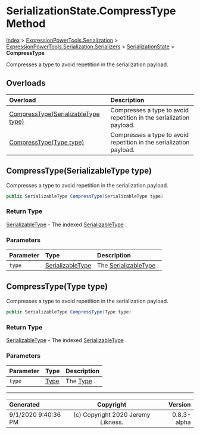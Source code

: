 ﻿# SerializationState.CompressType Method

[Index](../index.md) > [ExpressionPowerTools.Serialization](ExpressionPowerTools.Serialization.a.md) > [ExpressionPowerTools.Serialization.Serializers](ExpressionPowerTools.Serialization.Serializers.n.md) > [SerializationState](ExpressionPowerTools.Serialization.Serializers.SerializationState.cs.md) > **CompressType**

Compresses a type to avoid repetition in the serialization payload.

## Overloads

| Overload | Description |
| :-- | :-- |
| [CompressType(SerializableType type)](#compresstypeserializabletype-type) | Compresses a type to avoid repetition in the serialization payload. |
| [CompressType(Type type)](#compresstypetype-type) | Compresses a type to avoid repetition in the serialization payload. |
## CompressType(SerializableType type)

Compresses a type to avoid repetition in the serialization payload.

```csharp
public SerializableType CompressType(SerializableType type)
```

### Return Type

 [SerializableType](ExpressionPowerTools.Serialization.Serializers.SerializableType.cs.md)  - The indexed [SerializableType](ExpressionPowerTools.Serialization.Serializers.SerializableType.cs.md) .

### Parameters

| Parameter | Type | Description |
| :-- | :-- | :-- |
| `type` | [SerializableType](ExpressionPowerTools.Serialization.Serializers.SerializableType.cs.md) | The [SerializableType](ExpressionPowerTools.Serialization.Serializers.SerializableType.cs.md) . |


## CompressType(Type type)

Compresses a type to avoid repetition in the serialization payload.

```csharp
public SerializableType CompressType(Type type)
```

### Return Type

 [SerializableType](ExpressionPowerTools.Serialization.Serializers.SerializableType.cs.md)  - The indexed [SerializableType](ExpressionPowerTools.Serialization.Serializers.SerializableType.cs.md) .

### Parameters

| Parameter | Type | Description |
| :-- | :-- | :-- |
| `type` | [Type](https://docs.microsoft.com/dotnet/api/system.type) | The [Type](https://docs.microsoft.com/dotnet/api/system.type) . |



---

| Generated | Copyright | Version |
| :-- | :-: | --: |
| 9/1/2020 9:40:36 PM | (c) Copyright 2020 Jeremy Likness. | 0.8.3-alpha |
